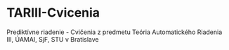 # TARIII-Cvicenia
Prediktívne riadenie - Cvičenia z predmetu Teória Automatického Riadenia III, ÚAMAI, SjF, STU v Bratislave
